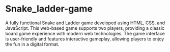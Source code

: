 # Snake_ladder-game
A fully functional Snake and Ladder game developed using HTML, CSS, and JavaScript. This web-based game supports two players, providing a classic board game experience with modern web technologies. The game interface is user-friendly and features interactive gameplay, allowing players to enjoy the fun in a digital format.
